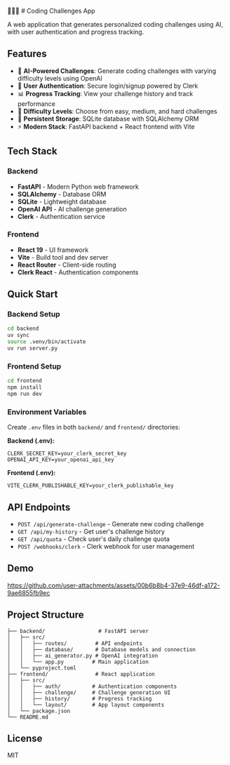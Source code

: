 👨🏽‍💻 # Coding Challenges App

A web application that generates personalized coding challenges using AI, with user authentication and progress tracking.

## Features

- 🤖 **AI-Powered Challenges**: Generate coding challenges with varying difficulty levels using OpenAI
- 🔐 **User Authentication**: Secure login/signup powered by Clerk
- 📊 **Progress Tracking**: View your challenge history and track performance
- 🎯 **Difficulty Levels**: Choose from easy, medium, and hard challenges
- 💾 **Persistent Storage**: SQLite database with SQLAlchemy ORM
- ⚡ **Modern Stack**: FastAPI backend + React frontend with Vite

## Tech Stack

### Backend
- **FastAPI** - Modern Python web framework
- **SQLAlchemy** - Database ORM
- **SQLite** - Lightweight database
- **OpenAI API** - AI challenge generation
- **Clerk** - Authentication service

### Frontend
- **React 19** - UI framework
- **Vite** - Build tool and dev server
- **React Router** - Client-side routing
- **Clerk React** - Authentication components

## Quick Start

### Backend Setup
```bash
cd backend
uv sync
source .venv/bin/activate
uv run server.py
```

### Frontend Setup
```bash
cd frontend
npm install
npm run dev
```

### Environment Variables
Create `.env` files in both `backend/` and `frontend/` directories:

**Backend (.env):**
```
CLERK_SECRET_KEY=your_clerk_secret_key
OPENAI_API_KEY=your_openai_api_key
```

**Frontend (.env):**
```
VITE_CLERK_PUBLISHABLE_KEY=your_clerk_publishable_key
```

## API Endpoints

- `POST /api/generate-challenge` - Generate new coding challenge
- `GET /api/my-history` - Get user's challenge history
- `GET /api/quota` - Check user's daily challenge quota
- `POST /webhooks/clerk` - Clerk webhook for user management

## Demo

https://github.com/user-attachments/assets/00b6b8b4-37e9-46df-a172-9ae6855fb9ec

## Project Structure

```
├── backend/                 # FastAPI server
│   ├── src/
│   │   ├── routes/         # API endpoints
│   │   ├── database/       # Database models and connection
│   │   ├── ai_generator.py # OpenAI integration
│   │   └── app.py         # Main application
│   └── pyproject.toml
├── frontend/               # React application
│   ├── src/
│   │   ├── auth/          # Authentication components
│   │   ├── challenge/     # Challenge generation UI
│   │   ├── history/       # Progress tracking
│   │   └── layout/        # App layout components
│   └── package.json
└── README.md
```

## License

MIT
